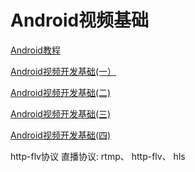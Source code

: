Android视频基础
===

[Android教程](https://www.yiibai.com/android/)  

[Android视频开发基础(一）](https://blog.csdn.net/goodlixueyong/article/details/62058805)  

[Android视频开发基础(二)](https://blog.csdn.net/goodlixueyong/article/details/62447452)  

[Android视频开发基础(三)](https://blog.csdn.net/goodlixueyong/article/details/84711569)

[Android视频开发基础(四)](https://blog.csdn.net/goodlixueyong/article/details/62447486)  

http-flv协议
直播协议: rtmp、 http-flv、 hls

